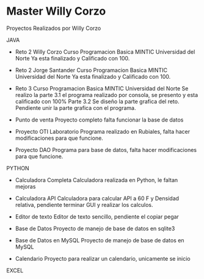 # Master Willy Corzo

Proyectos Realizados por Willy Corzo

JAVA

- Reto 2 Willy Corzo Curso Programacion Basica MINTIC Universidad del Norte
  Ya esta finalizado y Calificado con 100.

- Reto 2 Jorge Santander Curso Programacion Basica MINTIC Universidad del Norte
  Ya esta finalizado y Calificado con 100.

- Reto 3 Curso Programacion Basica MINTIC Universidad del Norte
  Se realizo la parte 3.1 el programa realizado por consola, se presento y esta calificado con 100%
  Parte 3.2 Se diseño la parte grafica del reto. Pendiente unir la parte grafica con el programa.

- Punto de venta
  Proyecto completo falta funcionar la base de datos

- Proyecto OTI Laboratorio
  Programa realizado en Rubiales, falta hacer modificaciones para que funcione.

- Proyecto DAO
  Programa para base de datos, falta hacer modificaciones para que funcione.

PYTHON

- Calculadora Completa
  Calculadora realizada en Python, le faltan mejoras

- Calculadora API
  Calculadora para calcular API a 60 F y Densidad relativa, pendiente terminar GUI y realizar los calculos.

- Editor de texto
  Editor de texto sencillo, pendiente el copiar pegar

- Base de Datos
  Proyecto de manejo de base de datos en sqlite3

- Base de Datos en MySQL
  Proyecto de manejo de base de datos en MySQL

- Calendario
  Proyecto para realizar un calendario, unicamente se inicio

EXCEL
